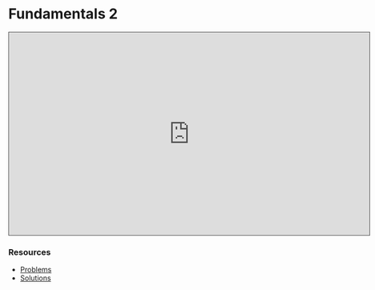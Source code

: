 # Fundamentals 2

<iframe src="https://adaacademy.hosted.panopto.com/Panopto/Pages/Embed.aspx?id=01d30cec-8b5c-4b24-99ba-ae60018b7d96&autoplay=false&offerviewer=true&showtitle=true&showbrand=true&captions=true&interactivity=all" height="405" width="720" style="border: 1px solid #464646;" allowfullscreen allow="autoplay"></iframe>

### Resources

* [Problems](https://docs.google.com/presentation/d/1-vnF40VB7E4QpueLkK9SqkUSU49Rpt9oXijs7Lda-d0/edit?usp=sharing)
* [Solutions](https://docs.google.com/presentation/d/1IoLNtmZ1nZ7YgQcGjD8OuqmaJTspqJHgxaFJJjlODhk/edit?usp=sharing)